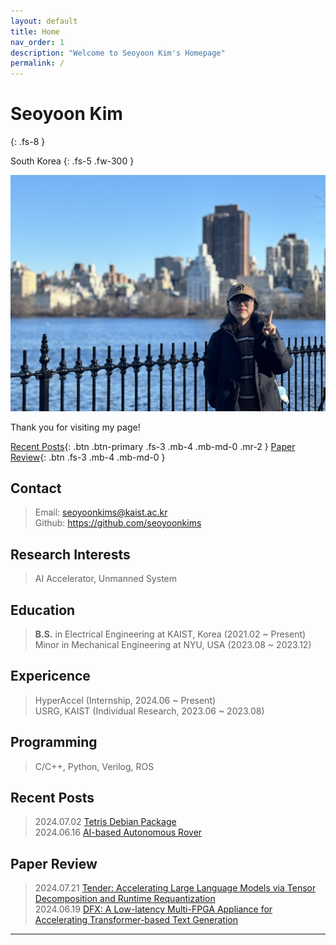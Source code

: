 ```yaml
---
layout: default
title: Home
nav_order: 1
description: "Welcome to Seoyoon Kim's Homepage"
permalink: /
---
```


# Seoyoon Kim
{: .fs-8 }

South Korea
{: .fs-5 .fw-300 }

![ex_screenshot](./assets/images/me2.jpg)  

Thank you for visiting my page!  

[Recent Posts][Recent Posts]{: .btn .btn-primary .fs-3 .mb-4 .mb-md-0 .mr-2 }
[Paper Review][Paper Review]{: .btn .fs-3 .mb-4 .mb-md-0 }


## Contact

> Email: <seoyoonkims@kaist.ac.kr>  
> Github: <https://github.com/seoyoonkims>

## Research Interests

> AI Accelerator, Unmanned System


## Education

> **B.S.** in Electrical Engineering at KAIST, Korea (2021.02 ~ Present)  
> Minor in Mechanical Engineering at NYU, USA (2023.08 ~ 2023.12)


## Expericence

> HyperAccel (Internship, 2024.06 ~ Present)  
> USRG, KAIST (Individual Research, 2023.06 ~ 2023.08)


## Programming

> C/C++, Python, Verilog, ROS  


## Recent Posts
> 2024.07.02 [Tetris Debian Package](https://seoyoonkims.github.io/docs/posts/Debian/)  
> 2024.06.16 [AI-based Autonomous Rover](https://seoyoonkims.github.io/docs/posts/ee405/)  

## Paper Review  
> 2024.07.21 [Tender: Accelerating Large Language Models via Tensor Decomposition and Runtime Requantization](https://seoyoonkims.github.io/docs/paper_review/Tender/)  
> 2024.06.19 [DFX: A Low-latency Multi-FPGA Appliance for Accelerating Transformer-based Text Generation](https://seoyoonkims.github.io/docs/paper_review/DFX/)  


---
[Recent Posts]: https://seoyoonkims.github.io/docs/posts/
[Paper Review]: https://seoyoonkims.github.io/docs/paper_review/